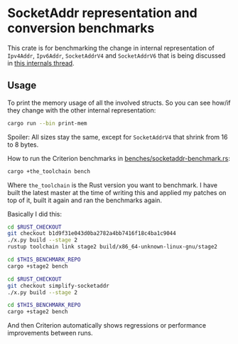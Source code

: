 # SocketAddr representation and conversion benchmarks

This crate is for benchmarking the change in internal representation of `Ipv4Addr`, `Ipv6Addr`,
`SocketAddrV4` and `SocketAddrV6` that is being discussed in [this internals thread].

[this internals thread]: https://internals.rust-lang.org/t/why-are-socketaddrv4-socketaddrv6-based-on-low-level-sockaddr-in-6/13321

## Usage

To print the memory usage of all the involved structs. So you can see how/if they change
with the other internal representation:

```bash
cargo run --bin print-mem
```

Spoiler: All sizes stay the same, except for `SocketAddrV4` that shrink from 16 to 8 bytes.

How to run the Criterion benchmarks in [benches/socketaddr-benchmark.rs](benches/socketaddr-benchmark.rs):

```bash
cargo +the_toolchain bench
```

Where `the_toolchain` is the Rust version you want to benchmark. I have built the latest master
at the time of writing this and applied my patches on top of it, built it again and ran the
benchmarks again.

Basically I did this:

```bash
cd $RUST_CHECKOUT
git checkout b1d9f31e043d0ba2782a4bb7416f18c4ba1c9044
./x.py build --stage 2
rustup toolchain link stage2 build/x86_64-unknown-linux-gnu/stage2

cd $THIS_BENCHMARK_REPO
cargo +stage2 bench

cd $RUST_CHECKOUT
git checkout simplify-socketaddr
./x.py build --stage 2

cd $THIS_BENCHMARK_REPO
cargo +stage2 bench
```

And then Criterion automatically shows regressions or performance improvements between runs.

